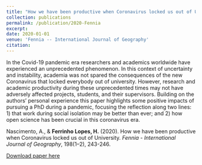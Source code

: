 ```yaml
---
title: "How we have been productive when Coronavirus locked us out of University"
collection: publications
permalink: /publication/2020-Fennia
excerpt: 
date: 2020-01-01
venue: 'Fennia -- International Journal of Geography'
citation: 
---
```


In the Covid-19 pandemic era researchers and academics worldwide have experienced an unprecedented phenomenon. In this context of uncertainty and instability, academia was not spared the consequences of the new Coronavirus that locked everybody out of university. However, research and academic productivity during these unprecedented times may not have adversely affected projects, students, and their supervisors. Building on the authors’ personal experience this paper highlights some positive impacts of pursuing a PhD during a pandemic, focusing the reflection along two lines: 1) that work during social isolation may be better than ever; and 2) how open science has been crucial in this coronavirus era.

Nascimento, A., & <b>Ferrinho Lopes, H.</b> (2020). How we have been productive when Coronavirus locked us out of University. <i>Fennia - International Journal of Geography</i>, 198(1–2), 243-246.

[Download paper here](https://repositorio.ul.pt/bitstream/10451/45557/1/ICS_ANascimento_How.pdf)
